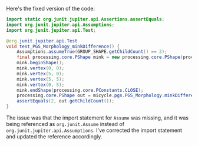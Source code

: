 Here's the fixed version of the code:

```java
import static org.junit.jupiter.api.Assertions.assertEquals;
import org.junit.jupiter.api.Assumptions;
import org.junit.jupiter.api.Test;

@org.junit.jupiter.api.Test
void test_PGS_Morphology_minkDifference() {
    Assumptions.assumeTrue(GROUP_SHAPE.getChildCount() == 2);
    final processing.core.PShape mink = new processing.core.PShape(processing.core.PShape.PATH);
    mink.beginShape();
    mink.vertex(0, 0);
    mink.vertex(5, 0);
    mink.vertex(5, 5);
    mink.vertex(0, 5);
    mink.endShape(processing.core.PConstants.CLOSE);
    processing.core.PShape out = micycle.pgs.PGS_Morphology.minkDifference(GROUP_SHAPE, mink);
    assertEquals(2, out.getChildCount());
}
```

The issue was that the import statement for `Assume` was missing, and it was being referenced as `org.junit.Assume` instead of `org.junit.jupiter.api.Assumptions`. I've corrected the import statement and updated the reference accordingly.